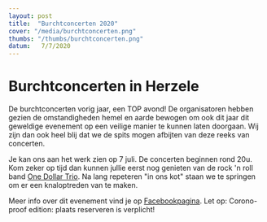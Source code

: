 ```yaml
---
layout: post
title:  "Burchtconcerten 2020"
cover: "/media/burchtconcerten.png"
thumbs: "/thumbs/burchtconcerten.png"
datum:   7/7/2020
---
```


# Burchtconcerten in Herzele

De burchtconcerten vorig jaar, een TOP avond! De organisatoren hebben gezien de omstandigheden hemel en aarde bewogen om ook dit jaar dit geweldige evenement op een veilige manier te kunnen laten doorgaan. Wij zijn dan ook heel blij dat we de spits mogen afbijten van deze reeks van concerten. 

Je kan ons aan het werk zien op 7 juli. De concerten beginnen rond 20u. Kom zeker op tijd dan kunnen jullie eerst nog genieten van de rock 'n roll band [One Dollar Trio](https://onedollartrio.com). Na lang repeteren "in ons kot" staan we te springen om er een knaloptreden van te maken. 

Meer info over dit evenement vind je op [Facebookpagina](www.facebook.com/burchtconcerten).
Let op: Corono-proof edition: plaats reserveren is verplicht!